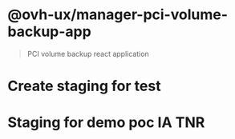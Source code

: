 # @ovh-ux/manager-pci-volume-backup-app

> PCI volume backup react application 
# Create staging for test
# Staging for demo poc IA TNR